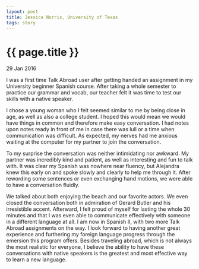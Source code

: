 ```yaml
---
layout: post
title: Jessica Norris, University of Texas
tags: story
---
```


# {{ page.title }}

29 Jan 2016

I was a first time Talk Abroad user after getting handed an assignment in my University beginner Spanish course. After taking a whole semester to practice our grammar and vocab, our teacher felt it was time to test our skills with a native speaker.

I chose a young woman who I felt seemed similar to me by being close in age, as well as also a college student. I hoped this would mean we would have things in common and therefore make easy conversation. I had notes upon notes ready in front of me in case there was lull or a time when communication was difficult. As expected, my nerves had me anxious waiting at the computer for my partner to join the conversation.

To my surprise the conversation was neither intimidating nor awkward. My partner was incredibly kind and patient, as well as interesting and fun to talk with. It was clear my Spanish was nowhere near fluency, but Alejandra knew this early on and spoke slowly and clearly to help me through it. After rewording some sentences or even exchanging hand motions, we were able to have a conversation fluidly.

We talked about both enjoying the beach and our favorite actors. We even closed the conversation both in admiration of Gerard Butler and his irresistible accent. Afterward, I felt proud of myself for lasting the whole 30 minutes and that I was even able to communicate effectively with someone in a different language at all. I am now in Spanish II, with two more Talk Abroad assignments on the way. I look forward to having another great experience and furthering my foreign language progress through the emersion this program offers. Besides traveling abroad, which is not always the most realistic for everyone, I believe the ability to have these conversations with native speakers is the greatest and most effective way to learn a new language.